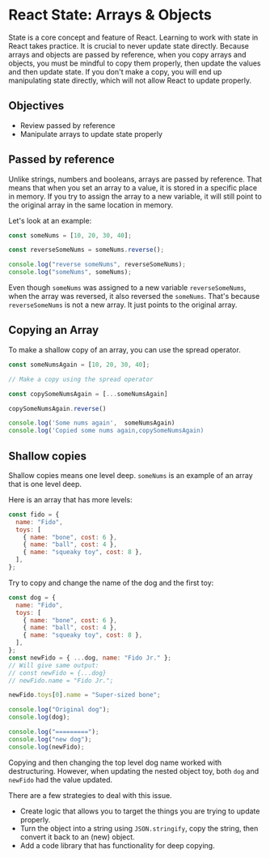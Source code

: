# React State: Arrays & Objects

State is a core concept and feature of React. Learning to work with state in React takes practice. It is crucial to never update state directly. Because arrays and objects are passed by reference, when you copy arrays and objects, you must be mindful to copy them properly, then update the values and then update state. If you don't make a copy, you will end up manipulating state directly, which will not allow React to update properly.

## Objectives

- Review passed by reference
- Manipulate arrays to update state properly

## Passed by reference

Unlike strings, numbers and booleans, arrays are passed by reference. That means that when you set an array to a value, it is stored in a specific place in memory. If you try to assign the array to a new variable, it will still point to the original array in the same location in memory.

Let's look at an example:

```js
const someNums = [10, 20, 30, 40];

const reverseSomeNums = someNums.reverse();

console.log("reverse someNums", reverseSomeNums);
console.log("someNums", someNums);
```

Even though `someNums` was assigned to a new variable `reverseSomeNums`, when the array was reversed, it also reversed the `someNums`. That's because `reverseSomeNums` is not a new array. It just points to the original array.

## Copying an Array

To make a shallow copy of an array, you can use the spread operator.

```js
const someNumsAgain = [10, 20, 30, 40];

// Make a copy using the spread operator

const copySomeNumsAgain = [...someNumsAgain]

copySomeNumsAgain.reverse()

console.log('Some nums again',  someNumsAgain)
console.log('Copied some nums again,copySomeNumsAgain)


```

## Shallow copies

Shallow copies means one level deep. `someNums` is an example of an array that is one level deep.

Here is an array that has more levels:

```js
const fido = {
  name: "Fido",
  toys: [
    { name: "bone", cost: 6 },
    { name: "ball", cost: 4 },
    { name: "squeaky toy", cost: 8 },
  ],
};
```

Try to copy and change the name of the dog and the first toy:

```js
const dog = {
  name: "Fido",
  toys: [
    { name: "bone", cost: 6 },
    { name: "ball", cost: 4 },
    { name: "squeaky toy", cost: 8 },
  ],
};
const newFido = { ...dog, name: "Fido Jr." };
// Will give same output:
// const newFido = {...dog}
// newFido.name = "Fido Jr.";

newFido.toys[0].name = "Super-sized bone";

console.log("Original dog");
console.log(dog);

console.log("=========");
console.log("new dog");
console.log(newFido);
```

Copying and then changing the top level dog name worked with destructuring. However, when updating the nested object toy, both `dog` and `newFido` had the value updated.

There are a few strategies to deal with this issue.

- Create logic that allows you to target the things you are trying to update properly.
- Turn the object into a string using `JSON.stringify`, copy the string, then convert it back to an (new) object.
- Add a code library that has functionality for deep copying.
